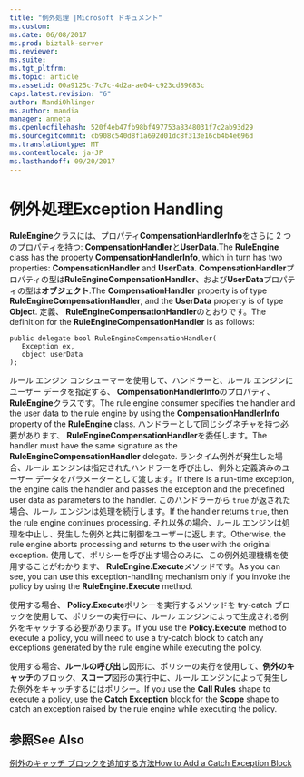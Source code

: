 ```yaml
---
title: "例外処理 |Microsoft ドキュメント"
ms.custom: 
ms.date: 06/08/2017
ms.prod: biztalk-server
ms.reviewer: 
ms.suite: 
ms.tgt_pltfrm: 
ms.topic: article
ms.assetid: 00a9125c-7c7c-4d2a-ae04-c923cd89683c
caps.latest.revision: "6"
author: MandiOhlinger
ms.author: mandia
manager: anneta
ms.openlocfilehash: 520f4eb47fb98bf497753a8348031f7c2ab93d29
ms.sourcegitcommit: cb908c540d8f1a692d01dc8f313e16cb4b4e696d
ms.translationtype: MT
ms.contentlocale: ja-JP
ms.lasthandoff: 09/20/2017
---
```

# <a name="exception-handling"></a><span data-ttu-id="29596-102">例外処理</span><span class="sxs-lookup"><span data-stu-id="29596-102">Exception Handling</span></span>
<span data-ttu-id="29596-103">**RuleEngine**クラスには、プロパティ**CompensationHandlerInfo**をさらに 2 つのプロパティを持つ: **CompensationHandler**と**UserData**.</span><span class="sxs-lookup"><span data-stu-id="29596-103">The **RuleEngine** class has the property **CompensationHandlerInfo**, which in turn has two properties: **CompensationHandler** and **UserData**.</span></span> <span data-ttu-id="29596-104">**CompensationHandler**プロパティの型は**RuleEngineCompensationHandler**、および**UserData**プロパティの型は**オブジェクト**.</span><span class="sxs-lookup"><span data-stu-id="29596-104">The **CompensationHandler** property is of type **RuleEngineCompensationHandler**, and the **UserData** property is of type **Object**.</span></span> <span data-ttu-id="29596-105">定義、 **RuleEngineCompensationHandler**のとおりです。</span><span class="sxs-lookup"><span data-stu-id="29596-105">The definition for the **RuleEngineCompensationHandler** is as follows:</span></span>  
  
```  
public delegate bool RuleEngineCompensationHandler(  
   Exception ex,  
   object userData  
);  
```  
  
 <span data-ttu-id="29596-106">ルール エンジン コンシューマーを使用して、ハンドラーと、ルール エンジンにユーザー データを指定する、 **CompensationHandlerInfo**のプロパティ、 **RuleEngine**クラスです。</span><span class="sxs-lookup"><span data-stu-id="29596-106">The rule engine consumer specifies the handler and the user data to the rule engine by using the **CompensationHandlerInfo** property of the **RuleEngine** class.</span></span> <span data-ttu-id="29596-107">ハンドラーとして同じシグネチャを持つ必要があります、 **RuleEngineCompensationHandler**を委任します。</span><span class="sxs-lookup"><span data-stu-id="29596-107">The handler must have the same signature as the **RuleEngineCompensationHandler** delegate.</span></span> <span data-ttu-id="29596-108">ランタイム例外が発生した場合、ルール エンジンは指定されたハンドラーを呼び出し、例外と定義済みのユーザー データをパラメーターとして渡します。</span><span class="sxs-lookup"><span data-stu-id="29596-108">If there is a run-time exception, the engine calls the handler and passes the exception and the predefined user data as parameters to the handler.</span></span> <span data-ttu-id="29596-109">このハンドラーから `true` が返された場合、ルール エンジンは処理を続行します。</span><span class="sxs-lookup"><span data-stu-id="29596-109">If the handler returns `true`, then the rule engine continues processing.</span></span> <span data-ttu-id="29596-110">それ以外の場合、ルール エンジンは処理を中止し、発生した例外と共に制御をユーザーに返します。</span><span class="sxs-lookup"><span data-stu-id="29596-110">Otherwise, the rule engine aborts processing and returns to the user with the original exception.</span></span> <span data-ttu-id="29596-111">使用して、ポリシーを呼び出す場合のみに、この例外処理機構を使用することがわかります、 **RuleEngine.Execute**メソッドです。</span><span class="sxs-lookup"><span data-stu-id="29596-111">As you can see, you can use this exception-handling mechanism only if you invoke the policy by using the **RuleEngine.Execute** method.</span></span>  
  
 <span data-ttu-id="29596-112">使用する場合、 **Policy.Execute**ポリシーを実行するメソッドを try-catch ブロックを使用して、ポリシーの実行中に、ルール エンジンによって生成される例外をキャッチする必要があります。</span><span class="sxs-lookup"><span data-stu-id="29596-112">If you use the **Policy.Execute** method to execute a policy, you will need to use a try-catch block to catch any exceptions generated by the rule engine while executing the policy.</span></span>  
  
 <span data-ttu-id="29596-113">使用する場合、**ルールの呼び出し**図形に、ポリシーの実行を使用して、**例外のキャッチ**のブロック、**スコープ**図形の実行中に、ルール エンジンによって発生した例外をキャッチするにはポリシー。</span><span class="sxs-lookup"><span data-stu-id="29596-113">If you use the **Call Rules** shape to execute a policy, use the **Catch Exception** block for the **Scope** shape to catch an exception raised by the rule engine while executing the policy.</span></span>  
  
## <a name="see-also"></a><span data-ttu-id="29596-114">参照</span><span class="sxs-lookup"><span data-stu-id="29596-114">See Also</span></span>  
 [<span data-ttu-id="29596-115">例外のキャッチ ブロックを追加する方法</span><span class="sxs-lookup"><span data-stu-id="29596-115">How to Add a Catch Exception Block</span></span>](../core/how-to-add-a-catch-exception-block3.md)